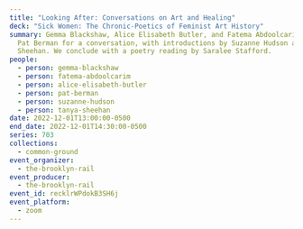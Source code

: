 ```yaml
---
title: "Looking After: Conversations on Art and Healing"
deck: "Sick Women: The Chronic-Poetics of Feminist Art History"
summary: Gemma Blackshaw, Alice Elisabeth Butler, and Fatema Abdoolcarim join
  Pat Berman for a conversation, with introductions by Suzanne Hudson and Tanya
  Sheehan. We conclude with a poetry reading by Saralee Stafford.
people:
  - person: gemma-blackshaw
  - person: fatema-abdoolcarim
  - person: alice-elisabeth-butler
  - person: pat-berman
  - person: suzanne-hudson
  - person: tanya-sheehan
date: 2022-12-01T13:00:00-0500
end_date: 2022-12-01T14:30:00-0500
series: 703
collections:
  - common-ground
event_organizer:
  - the-brooklyn-rail
event_producer:
  - the-brooklyn-rail
event_id: recklrWPdokB3SH6j
event_platform:
  - zoom
---
```

